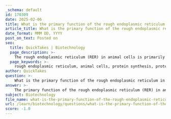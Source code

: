 ```yaml
---
_schema: default
id: 170309
date: 2025-02-06
title: What is the primary function of the rough endoplasmic reticulum in animal cells?
article_title: What is the primary function of the rough endoplasmic reticulum in animal cells?
date_format: MMM DD, YYYY
post_on_text: Posted on
seo:
  title: QuickTakes | Biotechnology
  page_description: >-
    The rough endoplasmic reticulum (RER) in animal cells is primarily responsible for protein synthesis and processing, characterized by ribosomes on its surface, facilitating crucial modifications for protein function.
  page_keywords: >-
    rough endoplasmic reticulum, animal cells, protein synthesis, protein processing, ribosomes, glycosylation, protein folding, cellular machinery
author: QuickTakes
question: >-
    What is the primary function of the rough endoplasmic reticulum in animal cells?
answer: >-
    The primary function of the rough endoplasmic reticulum (RER) in animal cells is to facilitate protein synthesis and processing. The RER is characterized by its surface being studded with ribosomes, which are the sites of protein synthesis. Once proteins are synthesized on these ribosomes, they enter the lumen of the RER, where they undergo folding and modifications, such as glycosylation. This processing is crucial for the proper functioning of proteins, as it helps them achieve their correct three-dimensional structure and prepares them for transport to their final destinations, either within the cell or for secretion outside the cell.\n\nIn summary, the rough endoplasmic reticulum plays a vital role in the production and maturation of proteins, making it an essential component of the cellular machinery in animal cells.
subject: Biotechnology
file_name: what-is-the-primary-function-of-the-rough-endoplasmic-reticulum-in-animal-cells.md
url: /learn/biotechnology/questions/what-is-the-primary-function-of-the-rough-endoplasmic-reticulum-in-animal-cells
score: -1.0
---
```


&nbsp;